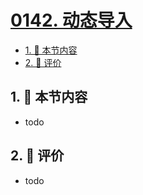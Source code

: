 # [0142. 动态导入](https://github.com/tnotesjs/TNotes.typescript/tree/main/notes/0142.%20%E5%8A%A8%E6%80%81%E5%AF%BC%E5%85%A5)

<!-- region:toc -->

- [1. 🎯 本节内容](#1--本节内容)
- [2. 🫧 评价](#2--评价)

<!-- endregion:toc -->

## 1. 🎯 本节内容

- todo

## 2. 🫧 评价

- todo
